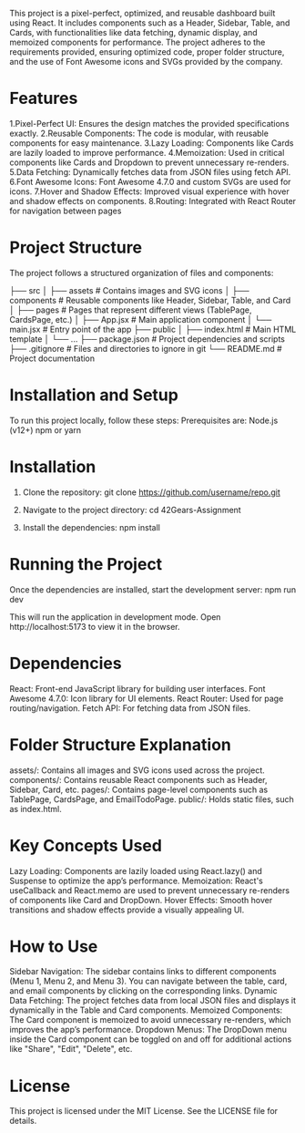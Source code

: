 This project is a pixel-perfect, optimized, and reusable dashboard built using React. It includes components such as a Header, Sidebar, Table, and Cards, with functionalities like data fetching, dynamic display, and memoized components for performance. The project adheres to the requirements provided, ensuring optimized code, proper folder structure, and the use of Font Awesome icons and SVGs provided by the company.

# Features
1.Pixel-Perfect UI: Ensures the design matches the provided specifications exactly.
2.Reusable Components: The code is modular, with reusable components for easy maintenance.
3.Lazy Loading: Components like Cards are lazily loaded to improve performance.
4.Memoization: Used in critical components like Cards and Dropdown to prevent unnecessary re-renders.
5.Data Fetching: Dynamically fetches data from JSON files using fetch API.
6.Font Awesome Icons: Font Awesome 4.7.0 and custom SVGs are used for icons.
7.Hover and Shadow Effects: Improved visual experience with hover and shadow effects on components.
8.Routing: Integrated with React Router for navigation between pages

# Project Structure
The project follows a structured organization of files and components:

├── src
│   ├── assets                 # Contains images and SVG icons
│   ├── components             # Reusable components like Header, Sidebar, Table, and Card
│   ├── pages                  # Pages that represent different views (TablePage, CardsPage, etc.)
│   ├── App.jsx                 # Main application component
│   └── main.jsx               # Entry point of the app
├── public
│   ├── index.html             # Main HTML template
│   └── ...
├── package.json               # Project dependencies and scripts
├── .gitignore                 # Files and directories to ignore in git
└── README.md                  # Project documentation


# Installation and Setup
To run this project locally, follow these steps:
Prerequisites are:
Node.js (v12+)
npm or yarn

# Installation
1. Clone the repository:
git clone https://github.com/username/repo.git

2. Navigate to the project directory:
cd 42Gears-Assignment

3. Install the dependencies:
npm install

# Running the Project
Once the dependencies are installed, start the development server:
npm run dev

This will run the application in development mode. Open http://localhost:5173 to view it in the browser.

# Dependencies
React: Front-end JavaScript library for building user interfaces.
Font Awesome 4.7.0: Icon library for UI elements.
React Router: Used for page routing/navigation.
Fetch API: For fetching data from JSON files.


# Folder Structure Explanation
assets/: Contains all images and SVG icons used across the project.
components/: Contains reusable React components such as Header, Sidebar, Card, etc.
pages/: Contains page-level components such as TablePage, CardsPage, and EmailTodoPage.
public/: Holds static files, such as index.html.


# Key Concepts Used
Lazy Loading: Components are lazily loaded using React.lazy() and Suspense to optimize the app’s performance.
Memoization: React's useCallback and React.memo are used to prevent unnecessary re-renders of components like Card and DropDown.
Hover Effects: Smooth hover transitions and shadow effects provide a visually appealing UI.

# How to Use
Sidebar Navigation: The sidebar contains links to different components (Menu 1, Menu 2, and Menu 3). You can navigate between the table, card, and email components by clicking on the corresponding links.
Dynamic Data Fetching: The project fetches data from local JSON files and displays it dynamically in the Table and Card components.
Memoized Components: The Card component is memoized to avoid unnecessary re-renders, which improves the app’s performance.
Dropdown Menus: The DropDown menu inside the Card component can be toggled on and off for additional actions like "Share", "Edit", "Delete", etc.


# License
This project is licensed under the MIT License. See the LICENSE file for details.

